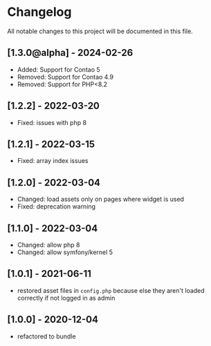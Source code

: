 # Changelog

All notable changes to this project will be documented in this file.

## [1.3.0@alpha] - 2024-02-26
- Added: Support for Contao 5
- Removed: Support for Contao 4.9
- Removed: Support for PHP<8.2

## [1.2.2] - 2022-03-20
- Fixed: issues with php 8

## [1.2.1] - 2022-03-15
- Fixed: array index issues

## [1.2.0] - 2022-03-04
- Changed: load assets only on pages where widget is used
- Fixed: deprecation warning

## [1.1.0] - 2022-03-04
- Changed: allow php 8
- Changed: allow symfony/kernel 5

## [1.0.1] - 2021-06-11

- restored asset files in `config.php` because else they aren't loaded correctly if not logged in as admin

## [1.0.0] - 2020-12-04

- refactored to bundle
